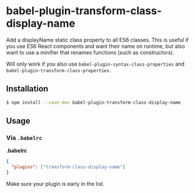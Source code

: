 # babel-plugin-transform-class-display-name

Add a displayName static class property to all ES6 classes. This is useful if you use ES6 React components
and want their name on runtime, but also want to use a minifier that renames functions (such as constructors).

Will only work if you also use `babel-plugin-syntax-class-properties` and `babel-plugin-transform-class-properties`.

## Installation

```sh
$ npm install --save-dev babel-plugin-transform-class-display-name
```

## Usage

### Via `.babelrc`

**.babelrc**

```json
{
  "plugins": ["transform-class-display-name"]
}
```

Make sure your plugin is early in the list.
